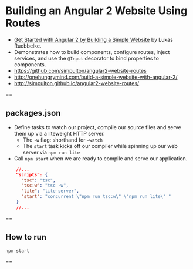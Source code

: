 # Building an Angular 2 Website Using Routes

- [Get Started with Angular 2 by Building a Simple Website](http://onehungrymind.com/build-a-simple-website-with-angular-2/) by Lukas Ruebbelke.
- Demonstrates how to build components, configure routes, inject services, and use the `@Input` decorator to bind properties to components.
- https://github.com/simpulton/angular2-website-routes
- http://onehungrymind.com/build-a-simple-website-with-angular-2/
- http://simpulton.github.io/angular2-website-routes/

==

## packages.json

- Define tasks to watch our project, compile our source files and serve them up via a liteweight HTTP server.
    + The `-w` flag: shorthand for `–watch`
    + The `start` task kicks off our compiler while spinning up our web server via `npm run lite`
- Call `npm start` when we are ready to compile and serve our application.

```json
    //...
    "scripts": {
      "tsc": "tsc",
      "tsc:w": "tsc -w",
      "lite": "lite-server",
      "start": "concurrent \"npm run tsc:w\" \"npm run lite\" "
    }
    //...
```

==

## How to run

```bash
npm start
```

==

